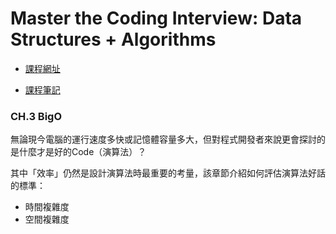 # Master the Coding Interview: Data Structures + Algorithms

- [課程網址](https://www.udemy.com/course/master-the-coding-interview-data-structures-algorithms)

- [課程筆記](https://www.notion.so/linhsinyi/a2141956a8724a619954668b8feb8876)

### CH.3 BigO

無論現今電腦的運行速度多快或記憶體容量多大，但對程式開發者來說更會探討的是什麼才是好的Code（演算法）？

其中「效率」仍然是設計演算法時最重要的考量，該章節介紹如何評估演算法好話的標準：
- 時間複雜度
- 空間複雜度